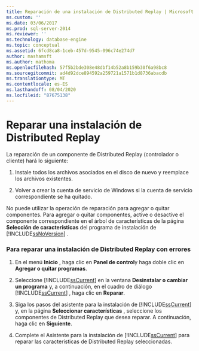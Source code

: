 ```yaml
---
title: Reparación de una instalación de Distributed Replay | Microsoft Docs
ms.custom: ''
ms.date: 03/06/2017
ms.prod: sql-server-2014
ms.reviewer: ''
ms.technology: database-engine
ms.topic: conceptual
ms.assetid: 6fcd8ca8-1ceb-457d-9545-096c74e274d7
author: mashamsft
ms.author: mathoma
ms.openlocfilehash: 57f5b2bde308e48dbf14b52a8b159b30f6a98bc8
ms.sourcegitcommit: ad4d92dce894592a259721a1571b1d8736abacdb
ms.translationtype: MT
ms.contentlocale: es-ES
ms.lasthandoff: 08/04/2020
ms.locfileid: "87675138"
---
```

# <a name="repair-a-distributed-replay-installation"></a>Reparar una instalación de Distributed Replay
  La reparación de un componente de Distributed Replay (controlador o cliente) hará lo siguiente:  
  
1.  Instale todos los archivos asociados en el disco de nuevo y reemplace los archivos existentes.  
  
2.  Volver a crear la cuenta de servicio de Windows si la cuenta de servicio correspondiente se ha quitado.  
  
 No puede utilizar la operación de reparación para agregar o quitar componentes. Para agregar o quitar componentes, active o desactive el componente correspondiente en el árbol de características de la página **Selección de características** del programa de instalación de [!INCLUDE[ssNoVersion](../../includes/ssnoversion-md.md)] .  
  
### <a name="to-repair-a-failed-installation-of-distributed-replay"></a>Para reparar una instalación de Distributed Replay con errores  
  
1.  En el menú **Inicio** , haga clic en **Panel de control**y haga doble clic en **Agregar o quitar programas**.  
  
2.  Seleccione [!INCLUDE[ssCurrent](../../includes/sscurrent-md.md)] en la ventana **Desinstalar o  cambiar un programa** y, a continuación, en el cuadro de diálogo [!INCLUDE[ssCurrent](../../includes/sscurrent-md.md)] , haga clic en **Reparar**.  
  
3.  Siga los pasos del asistente para la instalación de [!INCLUDE[ssCurrent](../../includes/sscurrent-md.md)] y, en la página **Seleccionar características** , seleccione los componentes de Distributed Replay que desea reparar. A continuación, haga clic en **Siguiente**.  
  
4.  Complete el Asistente para la instalación de [!INCLUDE[ssCurrent](../../includes/sscurrent-md.md)] para reparar las características de Distributed Replay seleccionadas.  
  
  
